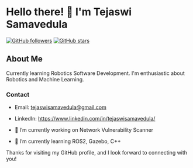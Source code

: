 # Hello there! 👋 I'm Tejaswi Samavedula

[![GitHub followers](https://img.shields.io/github/followers/tejaswidev?label=Followers&style=social)](https://github.com/tejaswidev)
[![GitHub stars](https://img.shields.io/github/stars/tejaswidev?style=social)](https://github.com/tejaswidev)

## About Me

Currently learning Robotics Software Development. I'm enthusiastic about Robotics and Machine Learning.

### Contact

- Email: tejaswisamavedula@gmail.com
- LinkedIn: https://www.linkedin.com/in/tejaswisamavedula/

- 🔭 I’m currently working on Network Vulnerability Scanner 
- 🌱 I’m currently learning ROS2, Gazebo, C++

Thanks for visiting my GitHub profile, and I look forward to connecting with you!
